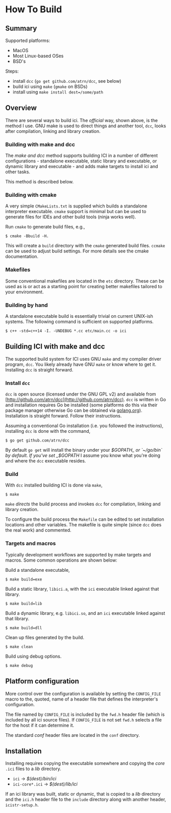 # How To Build

## Summary

Supported platforms:

- MacOS
- Most Linux-based OSes
- BSD's

Steps:

- install `dcc` (`go get github.com/atrn/dcc`, see below)
- build ici using `make` (`gmake` on BSDs)
- install using `make install dest=/some/path`

## Overview

There are several ways to build ici. The _official_ way, shown above,
is the method I use. GNU make is used to direct things and another
tool, `dcc`, looks after compilation, linking and library creation.

### Building with make and dcc

The _make and dcc_ method supports building ICI in a number of
different configurations - standalone executable, static library and
executable, or dynamic library and executable - and adds make targets
to install ici and other tasks.

This method is described below.

### Building with cmake

A very simple `CMakeLists.txt` is supplied which builds a standalone
interpreter executable. `cmake` support is minimal but can be used to
generate files for IDEs and other build tools (ninja works well).

Run `cmake` to generate build files, e.g.,

    $ cmake -Bbuild -H.

This will create a `build` directory with the `cmake` generated
build files. `ccmake` can be used to adjust build settings. For
more details see the cmake documentation.

### Makefiles

Some conventional makefiles are located in the `etc` directory. These
can be used as is or act as a starting point for creating better
makefiles tailored to your environment.

### Building by hand

A standalone executable build is essentially trivial on current
UNIX-ish systems. The following command is sufficient on supported
platforms.

    $ c++ -std=c++14 -I. -UNDEBUG *.cc etc/main.cc -o ici



## Building ICI with make and dcc

The supported build system for ICI uses GNU `make` and my compiler
driver program, `dcc`. You likely already have GNU `make` or know
where to get it. Installing `dcc` is straight forward.

### Install `dcc`

`dcc` is open source (licensed under the GNU GPL v2) and available
from [http://github.com/atrn/dcc](http://github.com/atrn/dcc). `dcc`
is written in Go and installation requires Go be installed (some
platforms do this via their package manager otherwise Go can be
obtained via [golang.org](http://golang.org/)). Installation is
straight forward. Follow their instructions.

Assuming a conventional Go installation (i.e. you followed the
instructions), installing `dcc` is done with the command,

    $ go get github.com/atrn/dcc

By default `go get` will install the binary under your _$GOPATH_ or
`~/go/bin` by default. If you've set _$GOPATH_ I assume you know
what you're doing and where the `dcc` executable resides.

### Build

With `dcc` installed building ICI is done via `make`,

    $ make

`make` _directs_ the build process and invokes `dcc` for compilation,
linking and library creation.

To configure the build process the `Makefile` can be edited to set
installation locations and other variables. The makefile is quite
simple (since `dcc` does the real work) and commented.

### Targets and macros

Typically development workflows are supported by make targets
and macros. Some common operations are shown below:

Build a standalone executable,

    $ make build=exe

Build a static library, `libici.a`, with the `ici` executable linked
against that library.

    $ make build=lib

Build a dynamic library, e.g. `libici.so`, and an `ici` executable
linked against that library.

    $ make build=dll

Clean up files generated by the build.

    $ make clean

Build using debug options.

    $ make debug


## Platform configuration

More control over the configuration is available by setting the
`CONFIG_FILE` macro to the, quoted, name of a header file that defines
the interpreter's configuration.

The file named by `CONFIG_FILE` is included by the `fwd.h` header file
(which is included by all ici source files). If `CONFIG_FILE` is not
set `fwd.h` selects a file for the host if it can determine it.

The standard _conf_ header files are located in the `conf` directory.

## Installation

Installing requires copying the executable somewhere and copying the
_core_ `.ici` files to a _lib_ directory.

- `ici` -> _$(dest)/bin/ici_
- `ici-core*.ici` -> _$(dest)/lib/ici_

If an ici library was built, static or dynamic, that is copied to a
_lib_ directory and the `ici.h` header file to the `include` directory
along with another header, `icistr-setup.h`.
